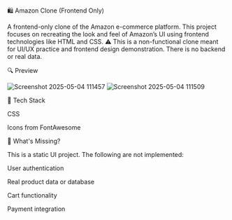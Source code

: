 
🛍️ Amazon Clone (Frontend Only)

A frontend-only clone of the Amazon e-commerce platform. This project focuses on recreating the look and feel of Amazon’s UI using frontend technologies like HTML and CSS.
⚠️ This is a non-functional clone meant for UI/UX practice and frontend design demonstration. There is no backend or real data.

🔍 Preview

![Screenshot 2025-05-04 111457](https://github.com/user-attachments/assets/9c2b5eb8-6feb-4437-a944-214ae6944551)
![Screenshot 2025-05-04 111509](https://github.com/user-attachments/assets/528d9a47-cdbf-4a7e-8a06-64ab4719be64)


🧰 Tech Stack

CSS 

Icons from FontAwesome 

🚧 What's Missing?

This is a static UI project. The following are not implemented:

User authentication

Real product data or database

Cart functionality

Payment integration
